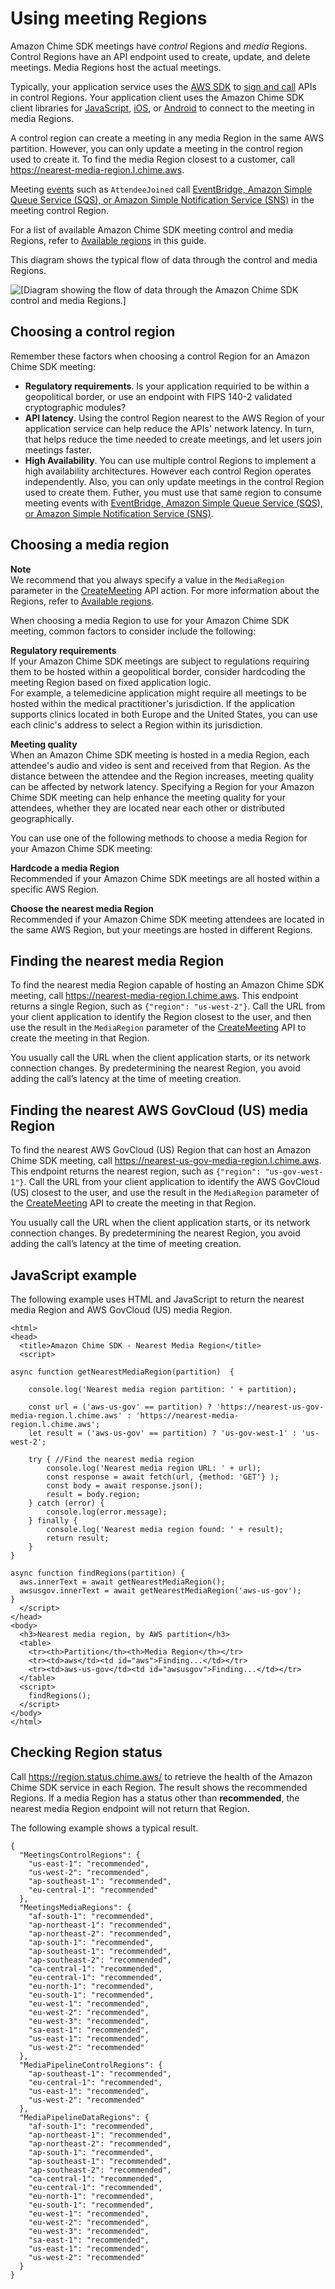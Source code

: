 # Using meeting Regions<a name="chime-sdk-meetings-regions"></a>

Amazon Chime SDK meetings have *control* Regions and *media* Regions\. Control Regions have an API endpoint used to create, update, and delete meetings\. Media Regions host the actual meetings\.

Typically, your application service uses the [AWS SDK](https://aws.amazon.com/tools/) to [sign and call](https://docs.aws.amazon.com/general/latest/gr/signature-version-4.html) APIs in control Regions\. Your application client uses the Amazon Chime SDK client libraries for [JavaScript](js-sdk-intro.md), [iOS](sdk-for-ios.md), or [Android](sdk-for-android.md) to connect to the meeting in media Regions\.

A control region can create a meeting in any media Region in the same AWS partition\. However, you can only update a meeting in the control region used to create it\. To find the media Region closest to a customer, call [https://nearest\-media\-region\.l\.chime\.aws](https://nearest-media-region.l.chime.aws)\.

Meeting [events](https://docs.aws.amazon.com/chime-sdk/latest/ag/automating-chime-with-cloudwatch-events.html#sdk-events) such as `AttendeeJoined` call [EventBridge, Amazon Simple Queue Service \(SQS\), or Amazon Simple Notification Service \(SNS\)](https://docs.aws.amazon.com/chime-sdk/latest/dg/mtgs-sdk-notifications.html) in the meeting control Region\.

 For a list of available Amazon Chime SDK meeting control and media Regions, refer to [Available regions](sdk-available-regions.md) in this guide\.

This diagram shows the typical flow of data through the control and media Regions\.

![\[Diagram showing the flow of data through the Amazon Chime SDK control and media Regions.\]](http://docs.aws.amazon.com/chime-sdk/latest/dg/images/control-media-regions.png)

## Choosing a control region<a name="choose-meeting-region"></a>

Remember these factors when choosing a control Region for an Amazon Chime SDK meeting:
+ **Regulatory requirements**\. Is your application requiried to be within a geopolitical border, or use an endpoint with FIPS 140\-2 validated cryptographic modules?
+ **API latency**\. Using the control Region nearest to the AWS Region of your application service can help reduce the APIs' network latency\. In turn, that helps reduce the time needed to create meetings, and let users join meetings faster\.
+ **High Availability**\. You can use multiple control Regions to implement a high availability architectures\. However each control Region operates independently\. Also, you can only update meetings in the control Region used to create them\. Futher, you must use that same region to consume meeting events with [ EventBridge, Amazon Simple Queue Service \(SQS\), or Amazon Simple Notification Service \(SNS\)](https://docs.aws.amazon.com/chime-sdk/latest/dg/mtgs-sdk-notifications.html)\.

## Choosing a media region<a name="choose-media-region"></a>

**Note**  
We recommend that you always specify a value in the `MediaRegion` parameter in the [CreateMeeting](https://docs.aws.amazon.com/chime-sdk/latest/APIReference/API_CreateMeeting.html) API action\. For more information about the Regions, refer to [Available regions](sdk-available-regions.md)\.

When choosing a media Region to use for your Amazon Chime SDK meeting, common factors to consider include the following:

**Regulatory requirements**  
If your Amazon Chime SDK meetings are subject to regulations requiring them to be hosted within a geopolitical border, consider hardcoding the meeting Region based on fixed application logic\.  
For example, a telemedicine application might require all meetings to be hosted within the medical practitioner's jurisdiction\. If the application supports clinics located in both Europe and the United States, you can use each clinic's address to select a Region within its jurisdiction\. 

**Meeting quality**  
When an Amazon Chime SDK meeting is hosted in a media Region, each attendee's audio and video is sent and received from that Region\. As the distance between the attendee and the Region increases, meeting quality can be affected by network latency\. Specifying a Region for your Amazon Chime SDK meeting can help enhance the meeting quality for your attendees, whether they are located near each other or distributed geographically\.

You can use one of the following methods to choose a media Region for your Amazon Chime SDK meeting:

**Hardcode a media Region**  
Recommended if your Amazon Chime SDK meetings are all hosted within a specific AWS Region\.

**Choose the nearest media Region**  
Recommended if your Amazon Chime SDK meeting attendees are located in the same AWS Region, but your meetings are hosted in different Regions\.

## Finding the nearest media Region<a name="choose-nearest-media-region"></a>

To find the nearest media Region capable of hosting an Amazon Chime SDK meeting, call [https://nearest\-media\-region\.l\.chime\.aws](https://nearest-media-region.l.chime.aws)\. This endpoint returns a single Region, such as `{"region": "us-west-2"}`\. Call the URL from your client application to identify the Region closest to the user, and then use the result in the `MediaRegion` parameter of the [CreateMeeting](https://docs.aws.amazon.com/chime-sdk/latest/APIReference/API_meeting-chime_CreateMeeting.html) API to create the meeting in that Region\.

You usually call the URL when the client application starts, or its network connection changes\. By predetermining the nearest Region, you avoid adding the call’s latency at the time of meeting creation\.

## Finding the nearest AWS GovCloud \(US\) media Region<a name="choose-gov-cloud-region"></a>

To find the nearest AWS GovCloud \(US\) Region that can host an Amazon Chime SDK meeting, call [https://nearest\-us\-gov\-media\-region\.l\.chime\.aws](https://nearest-us-gov-media-region.l.chime.aws)\. This endpoint returns the nearest region, such as `{"region": "us-gov-west-1"}`\. Call the URL from your client application to identify the AWS GovCloud \(US\) closest to the user, and use the result in the `MediaRegion` parameter of the [CreateMeeting](https://docs.aws.amazon.com/chime-sdk/latest/APIReference/API_meeting-chime_CreateMeeting.html) API to create the meeting in that Region\.

You usually call the URL when the client application starts, or its network connection changes\. By predetermining the nearest Region, you avoid adding the call’s latency at the time of meeting creation\.

## JavaScript example<a name="region-javascript"></a>

The following example uses HTML and JavaScript to return the nearest media Region and AWS GovCloud \(US\) media Region\.

```
<html>
<head>
  <title>Amazon Chime SDK - Nearest Media Region</title>
  <script>

async function getNearestMediaRegion(partition)  {

    console.log('Nearest media region partition: ' + partition);

    const url = ('aws-us-gov' == partition) ? 'https://nearest-us-gov-media-region.l.chime.aws' : 'https://nearest-media-region.l.chime.aws';
    let result = ('aws-us-gov' == partition) ? 'us-gov-west-1' : 'us-west-2';

    try { //Find the nearest media region
        console.log('Nearest media region URL: ' + url);
        const response = await fetch(url, {method: 'GET'} );
        const body = await response.json();
        result = body.region;
    } catch (error) {
        console.log(error.message);
    } finally {
        console.log('Nearest media region found: ' + result);
        return result;
    }
}

async function findRegions(partition) {
  aws.innerText = await getNearestMediaRegion();
  awsusgov.innerText = await getNearestMediaRegion('aws-us-gov');
}
  </script>
</head>
<body>
  <h3>Nearest media region, by AWS partition</h3>
  <table>
    <tr><th>Partition</th><th>Media Region</th></tr>
    <tr><td>aws</td><td id="aws">Finding...</td></tr>
    <tr><td>aws-us-gov</td><td id="awsusgov">Finding...</td></tr>
  </table>
  <script>
    findRegions();
  </script>
</body>
</html>
```

## Checking Region status<a name="region-status"></a>

Call [https://region\.status\.chime\.aws/](https://region.status.chime.aws/) to retrieve the health of the Amazon Chime SDK service in each Region\. The result shows the recommended Regions\. If a media Region has a status other than **recommended**, the nearest media Region endpoint will not return that Region\.

The following example shows a typical result\.

```
{
  "MeetingsControlRegions": {
    "us-east-1": "recommended",
    "us-west-2": "recommended",
    "ap-southeast-1": "recommended",
    "eu-central-1": "recommended"
  },
  "MeetingsMediaRegions": {
    "af-south-1": "recommended",
    "ap-northeast-1": "recommended",
    "ap-northeast-2": "recommended",
    "ap-south-1": "recommended",
    "ap-southeast-1": "recommended",
    "ap-southeast-2": "recommended",
    "ca-central-1": "recommended",
    "eu-central-1": "recommended",
    "eu-north-1": "recommended",
    "eu-south-1": "recommended",
    "eu-west-1": "recommended",
    "eu-west-2": "recommended",
    "eu-west-3": "recommended",
    "sa-east-1": "recommended",
    "us-east-1": "recommended",
    "us-west-2": "recommended"
  },
  "MediaPipelineControlRegions": {
    "ap-southeast-1": "recommended",
    "eu-central-1": "recommended",
    "us-east-1": "recommended",
    "us-west-2": "recommended"
  },
  "MediaPipelineDataRegions": {
    "af-south-1": "recommended",
    "ap-northeast-1": "recommended",
    "ap-northeast-2": "recommended",
    "ap-south-1": "recommended",
    "ap-southeast-1": "recommended",
    "ap-southeast-2": "recommended",
    "ca-central-1": "recommended",
    "eu-central-1": "recommended",
    "eu-north-1": "recommended",
    "eu-south-1": "recommended",
    "eu-west-1": "recommended",
    "eu-west-2": "recommended",
    "eu-west-3": "recommended",
    "sa-east-1": "recommended",
    "us-east-1": "recommended",
    "us-west-2": "recommended"
  }
}
```